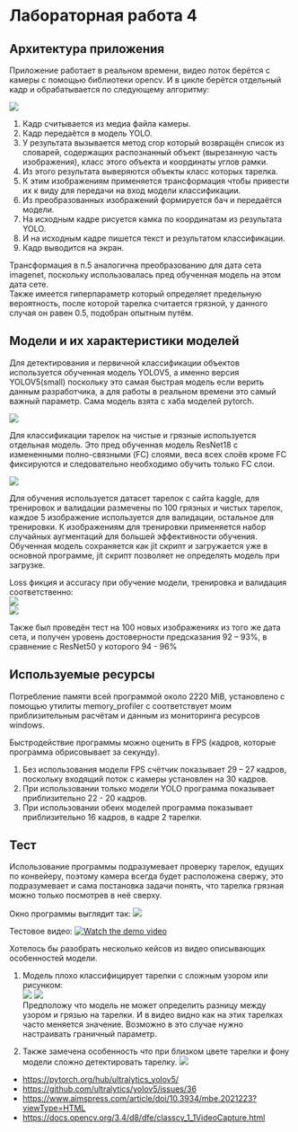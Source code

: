 # Лабораторная работа 4

## Архитектура приложения

Приложение работает в реальном времени, видео поток берётся с камеры с помощью библиотеки opencv. И в цикле берётся отдельный кадр и обрабатывается по следующему алгоритму: <br>

![](screen/4.png)<br>

1. Кадр считывается из медиа файла камеры.
2. Кадр передаётся в модель YOLO.
3. У результата вызывается метод crop который возвращён список из словарей, содержащих распознанный объект (вырезанную часть изображения), класс этого объекта и координаты углов рамки.  
4. Из этого результата выверяются объекты класс которых тарелка.
5. К этим изображениям применяется трансформация чтобы привести их к виду для передачи на вход модели классификации.
6. Из преобразованных изображений формируется бач и передаётся модели.
7. На исходным кадре рисуется камка по координатам из результата YOLO.
8. И на исходным кадре пишется текст и результатом классификации.
9. Кадр выводится на экран.

Трансформация в п.5 аналогична преобразованию для дата сета imagenet, поскольку использовалась пред обученная модель на этом дата сете.<br>
Также имеется гиперпараметр который определяет предельную вероятность, после которой тарелка считается грязной, у данного случая он равен 0.5, подобран опытным путём.<br>

## Модели и их характеристики моделей

Для детектирования и первичной классификации объектов используется обученная модель YOLOV5, а именно версия  YOLOV5(small) поскольку это самая быстрая модель если верить данным разработчика, а для работы в реальном времени это самый важный параметр. Сама модель взята с хаба моделей pytorch.<br>

![](screen/5.png)<br>

Для классификации тарелок на чистые и грязные используется отдельная модель. Это пред обученная модель ResNet18 с измененными полно-связными (FC) слоями, веса всех слоёв кроме FC фиксируются и следовательно необходимо обучить только FC слои.<br>

![](screen/7.png)<br>

Для обучения используется датасет тарелок с сайта kaggle, для тренировок и валидации размечены по 100 грязных и чистых тарелок, каждое 5 изображение используется для валидации, остальное для тренировки. К изображениям для тренировки применяется набор случайных аугментаций для большей эффективности обучения. Обученная модель сохраняется как jit скрипт и загружается уже в основной программе, jit скрипт позволяет не определять модель при загрузке. <br>

Loss фикция и accuracy при обучение модели, тренировка и валидация соответственно:<br>
![](screen/6_train.png)<br>
![](screen/6_val.png)<br>

Также был проведён тест на 100 новых изображениях из того же дата сета, и получен уровень достоверности предсказания 92 – 93%, в сравнение с ResNet50 у которого 94 - 96% <br>

## Используемые ресурсы 

Потребление памяти всей программой около 2220 MiB, установлено с помощью утилиты memory_profiler с соответствует моим приблизительным расчётам и данным из мониторинга ресурсов windows. 

Быстродействие программы можно оценить в FPS (кадров, которые программа обрисовывает за секунду).
1.	Без использования модели FPS счётчик показывает 29 – 27 кадров, поскольку входящий поток с камеры установлен на 30 кадров.
2.	При использовании только модели YOLO программа показывает приблизительно 22 - 20 кадров.
3.	При использовании обеих моделей программа показывает приблизительно 16 кадров, в кадре 2 тарелки.

## Тест
Использование программы подразумевает проверку тарелок, едущих по конвейеру, поэтому камера всегда будет расположена свержу, это подразумевает и сама постановка задачи понять, что тарелка грязная можно только посмотрев в неё сверху.<br> 

Окно программы выглядит так:
![](screen/1.png)<br>

Тестовое видео:
[![Watch the demo video](screen/8.png)](demo.mp4)<br>

Хотелось бы разобрать несколько кейсов из видео описывающих особенностей модели. 
1. Модель плохо классифицирует тарелки с сложным узором или рисунком: <br>
![](screen/9.png)   ![](screen/10.png)<br>
Предположу что модель не может определить разницу между узором и грязью на тарелки. И в видео видно как на этих тарелках часто меняется значение. Возможно в это случае нужно настраивать граничный параметр. <br>

2. Также замечена особенность что при близком цвете тарелки и фону модели сложно детектировать тарелку.
![](screen/10.png)<br>

- https://pytorch.org/hub/ultralytics_yolov5/
- https://github.com/ultralytics/yolov5/issues/36
- https://www.aimspress.com/article/doi/10.3934/mbe.2021223?viewType=HTML
- https://docs.opencv.org/3.4/d8/dfe/classcv_1_1VideoCapture.html

